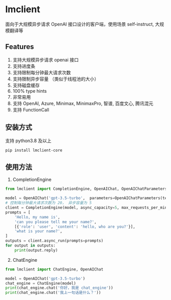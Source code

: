 # lmclient

面向于大规模异步请求 OpenAI 接口设计的客户端，使用场景 self-instruct, 大规模翻译等

## Features

1. 支持大规模异步请求 openai 接口
2. 支持进度条
3. 支持限制每分钟最大请求次数
4. 支持限制异步容量 （类似于线程池的大小）
5. 支持磁盘缓存
6. 100% type hints
7. 非常易用
8. 支持 OpenAI, Azure, Minimax, MinimaxPro, 智谱, 百度文心, 腾讯混元
9. 支持 FunctionCall

## 安装方式
支持 python3.8 及以上
```shell
pip install lmclient-core
```

## 使用方法

1. CompletionEngine
```python
from lmclient import CompletionEngine, OpenAIChat, OpenAIChatParameters

model = OpenAIChat('gpt-3.5-turbo',  parameters=OpenAIChatParameters(temperature=0))
# 控制每分钟最大请求次数为 20， 异步容量为 5
client = CompletionEngine(model, async_capacity=5, max_requests_per_minute=20)
prompts = [
    'Hello, my name is',
    'can you please tell me your name?',
    [{'role': 'user', 'content': 'hello, who are you?'}],
    'what is your name?',
]
outputs = client.async_run(prompts=prompts)
for output in outputs:
    print(output.reply)
```

2. ChatEngine
```python
from lmclient import ChatEngine, OpenAIChat

model = OpenAIChat('gpt-3.5-turbo')
chat_engine = ChatEngine(model)
print(chat_engine.chat('你好，我是 chat_engine'))
print(chat_engine.chat('我上一句话是什么？'))
```

